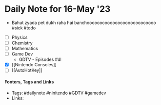 
# Daily Note for 16-May '23
- Bahut zyada pet dukh raha hai banchooooooooooooooooooooooooooo #sick
#todo
- [ ] Physics
- [ ] Chemistry
- [ ] Mathematics
- [ ] Game Dev
	- GDTV - Episodes
#dl 
 - [x] [[Nintendo Consoles]]
 - [ ] [[AutoHotKey]]

#### Footers, Tags and Links
- Tags: #dailynote #ninitendo #GDTV #gamedev 
- Links: 

[^1]: